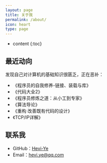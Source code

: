 ```yaml
---
layout: page
title: 关于我
permalink: /about/
icon: heart
type: page
---
```


* content
{:toc}

## 最近动向

发现自己对计算机的基础知识很匮乏，正在恶补：
* 《程序员的自我修养-链接、装载与库》
* 《代码大全2》
* 《程序员修炼之道：从小工到专家》
* 《算法导论》
* 《重构 改善既有代码的设计》
* 《TCP/IP详解》

## 联系我

* GitHub：[Hevi-Ye](https://github.com/Hevi-Ye)
* Email：hevi.ye@qq.com